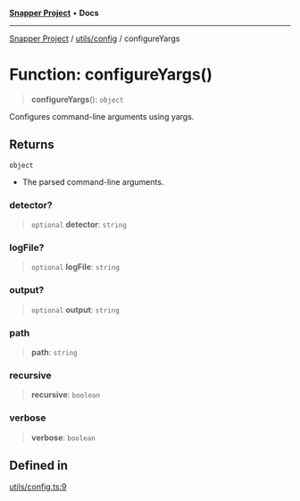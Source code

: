 [**Snapper Project**](../../../README.md) • **Docs**

***

[Snapper Project](../../../README.md) / [utils/config](../README.md) / configureYargs

# Function: configureYargs()

> **configureYargs**(): `object`

Configures command-line arguments using yargs.

## Returns

`object`

- The parsed command-line arguments.

### detector?

> `optional` **detector**: `string`

### logFile?

> `optional` **logFile**: `string`

### output?

> `optional` **output**: `string`

### path

> **path**: `string`

### recursive

> **recursive**: `boolean`

### verbose

> **verbose**: `boolean`

## Defined in

[utils/config.ts:9](https://github.com/asifqatar/Snapper/blob/10d8c215d2a9fa01e8560a55968929911c581044/utils/config.ts#L9)
